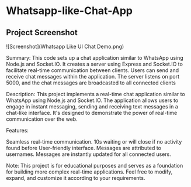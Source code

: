 # Whatsapp-like-Chat-App
## Project Screenshot
![Screenshot](Whatsapp Like UI Chat Demo.png)

Summary:
This code sets up a chat application similar to WhatsApp using Node.js and Socket.IO. It creates a server using Express and Socket.IO to facilitate real-time communication between clients. Users can send and receive chat messages within the application. The server listens on port 5000, and the chat messages are broadcasted to all connected clients

Description:
This project implements a real-time chat application similar to WhatsApp using Node.js and Socket.IO. The application allows users to engage in instant messaging, sending and receiving text messages in a chat-like interface. It's designed to demonstrate the power of real-time communication over the web.

Features:

Seamless real-time communication.
10s waiting or will close if no activity found before
User-friendly interface.
Messages are attributed to usernames.
Messages are instantly updated for all connected users.

Note:
This project is for educational purposes and serves as a foundation for building more complex real-time applications. Feel free to modify, expand, and customize it according to your requirements.